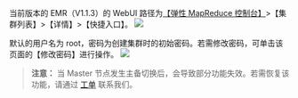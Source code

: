当前版本的 EMR（V1.1.3）的 WebUI 路径为[【弹性 MapReduce 控制台】](http://console.tce.fsphere.cn/emr)>【集群列表】>【详情】>【快捷入口】。
![](http://imgcache.tce.fsphere.cn/image/main.qcloudimg.com/raw/620fd75d73262d40b6079229eb8bd988.png)

默认的用户名为 root，密码为创建集群时的初始密码。若需修改密码，可单击该页面的【修改密码】进行操作。
![](http://imgcache.tce.fsphere.cn/image/main.qcloudimg.com/raw/8c240365dd68daa8d3726b10eba2e3d6.png)
>**注意：**
>当 Master 节点发生主备切换后，会导致部分功能失效。若需恢复该功能，请通过 [工单](http://console.tce.fsphere.cn/workorder/category) 联系我们。
